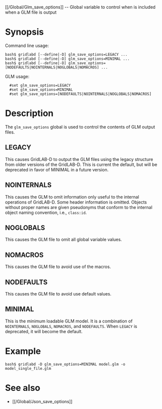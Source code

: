 [[/Global/Glm_save_options]] -- Global variable to control when is included when a GLM file is output

# Synopsis

Command line usage:

~~~
bash$ gridlabd [--define|-D] glm_save_options=LEGACY ...
bash$ gridlabd [--define|-D] glm_save_options=MINIMAL ...
bash$ gridlabd [--define|-D] glm_save_options=[NODEFAULTS|NOINTERNALS|NOGLOBALS|NOMACROS] ...
~~~

GLM usage:

~~~
  #set glm_save_options=LEGACY
  #set glm_save_options=MINIMAL
  #set glm_save_options=[NODEFAULTS|NOINTERNALS|NOGLOBALS|NOMACROS]
~~~

# Description

The `glm_save_options` global is used to control the contents of GLM output files.

## LEGACY

This causes GridLAB-D to output the GLM files using the legacy structure from older versions of the GridLAB-D.  This is current the default, but will be deprecated in favor of MINIMAL in a future version.

## NOINTERNALS

This causes the GLM to omit information only useful to the internal operations of GridLAB-D.  Some header information is omitted. Objects without proper names are given pseudonyms that conform to the internal object naming convention, i.e., `class:id`.

## NOGLOBALS

This causes the GLM file to omit all global variable values.

## NOMACROS

This causes the GLM file to avoid use of the macros.

## NODEFAULTS

This causes the GLM file to avoid use default values.

## MINIMAL

This is the minimum loadable GLM model. It is a combination of `NOINTERNALS`, `NOGLOBALS`, `NOMACROS`, and `NODEFAULTS`. When `LEGACY` is deprecated, it will become the default.

# Example

~~~
bash$ gridlabd -D glm_save_options=MINIMAL model.glm -o model_single_file.glm
~~~

# See also

* [[/Global/Json_save_options]]


